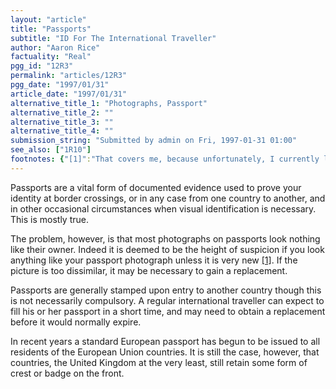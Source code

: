 ```yaml
---
layout: "article"
title: "Passports"
subtitle: "ID For The International Traveller"
author: "Aaron Rice"
factuality: "Real"
pgg_id: "12R3"
permalink: "articles/12R3"
pgg_date: "1997/01/31"
article_date: "1997/01/31"
alternative_title_1: "Photographs, Passport"
alternative_title_2: ""
alternative_title_3: ""
alternative_title_4: ""
submission_string: "Submitted by admin on Fri, 1997-01-31 01:00"
see_also: ["1R10"]
footnotes: {"[1]":"That covers me, because unfortunately, I currently look like my passport photograph."}
---
```

<div>
<p>Passports are a vital form of documented evidence used to prove your identity at border crossings, or in any case from one country to another, and in other occasional circumstances when visual identification is necessary. This is mostly true.</p>
<p>The problem, however, is that most photographs on passports look nothing like their owner. Indeed it is deemed to be the height of suspicion if you look anything like your passport photograph unless it is very new <a href="#footnotes.1" class="footnote-link">[1]</a>. If the picture is too dissimilar, it may be necessary to gain a replacement.</p>
<p>Passports are generally stamped upon entry to another country though this is not necessarily compulsory. A regular international traveller can expect to fill his or her passport in a short time, and may need to obtain a replacement before it would normally expire.</p>
<p>In recent years a standard European passport has begun to be issued to all residents of the European Union countries. It is still the case, however, that countries, the United Kingdom at the very least, still retain some form of crest or badge on the front.</p>
</div>
